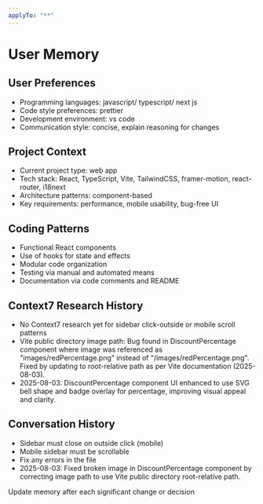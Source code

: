 ```yaml
---
applyTo: "**"
---
```


# User Memory

## User Preferences

- Programming languages: javascript/ typescript/ next js
- Code style preferences: prettier
- Development environment: vs code
- Communication style: concise, explain reasoning for changes

## Project Context

- Current project type: web app
- Tech stack: React, TypeScript, Vite, TailwindCSS, framer-motion, react-router, i18next
- Architecture patterns: component-based
- Key requirements: performance, mobile usability, bug-free UI

## Coding Patterns

- Functional React components
- Use of hooks for state and effects
- Modular code organization
- Testing via manual and automated means
- Documentation via code comments and README

## Context7 Research History

- No Context7 research yet for sidebar click-outside or mobile scroll patterns
- Vite public directory image path: Bug found in DiscountPercentage component where image was referenced as "images/redPercentage.png" instead of "/images/redPercentage.png". Fixed by updating to root-relative path as per Vite documentation (2025-08-03).
- 2025-08-03: DiscountPercentage component UI enhanced to use SVG bell shape and badge overlay for percentage, improving visual appeal and clarity.

## Conversation History

- Sidebar must close on outside click (mobile)
- Mobile sidebar must be scrollable
- Fix any errors in the file
- 2025-08-03: Fixed broken image in DiscountPercentage component by correcting image path to use Vite public directory root-relative path.

Update memory after each significant change or decision
